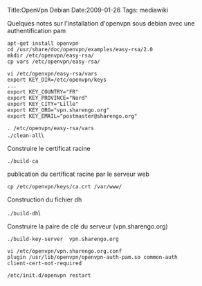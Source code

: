Title:OpenVpn Debian
Date:2009-01-26
Tags:  mediawiki

Quelques notes sur l'installation d'openvpn sous debian avec une
authentification pam

`apt-get install openvpn`\
`cd /usr/share/doc/openvpn/examples/easy-rsa/2.0`\
`mkdir /etc/openvpn/easy-rsa/`\
`cp vars /etc/openvpn/easy-rsa/`

`vi /etc/openvpn/easy-rsa/vars`\
`export KEY_DIR=/etc/openvpn/keys`\
`...`\
`export KEY_COUNTRY="FR"`\
`export KEY_PROVINCE="Nord"`\
`export KEY_CITY="Lille"`\
`export KEY_ORG="vpn.sharengo.org"`\
`export KEY_EMAIL="postmaster@sharengo.org"`

`. /etc/openvpn/easy-rsa/vars`\
`./clean-all`\

Construire le certificat racine

`./build-ca`

publication du certificat racine par le serveur web

`cp /etc/openvpn/keys/ca.crt /var/www/`

Construction du fichier dh

`./build-dh`\

Construire la paire de clé du serveur (vpn.sharengo.org)

`./build-key-server  vpn.sharengo.org`

`vi /etc/openvpn/vpn.sharengo.org.conf`\
`plugin /usr/lib/openvpn/openvpn-auth-pam.so common-auth`\
`client-cert-not-required`

`/etc/init.d/openvpn restart`

